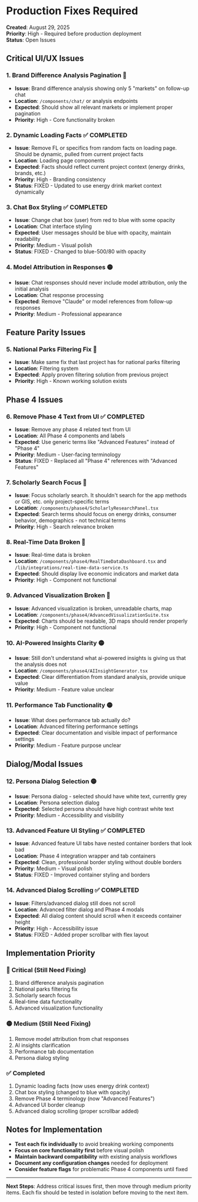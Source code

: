 # Production Fixes Required

**Created**: August 29, 2025  
**Priority**: High - Required before production deployment  
**Status**: Open Issues  

## Critical UI/UX Issues

### 1. **Brand Difference Analysis Pagination** 🔴
- **Issue**: Brand difference analysis showing only 5 "markets" on follow-up chat
- **Location**: `/components/chat/` or analysis endpoints
- **Expected**: Should show all relevant markets or implement proper pagination
- **Priority**: High - Core functionality broken

### 2. **Dynamic Loading Facts** ✅ COMPLETED
- **Issue**: Remove FL or specifics from random facts on loading page. Should be dynamic, pulled from current project facts
- **Location**: Loading page components
- **Expected**: Facts should reflect current project context (energy drinks, brands, etc.)
- **Priority**: High - Branding consistency
- **Status**: FIXED - Updated to use energy drink market context dynamically

### 3. **Chat Box Styling** ✅ COMPLETED
- **Issue**: Change chat box (user) from red to blue with some opacity
- **Location**: Chat interface styling
- **Expected**: User messages should be blue with opacity, maintain readability
- **Priority**: Medium - Visual polish
- **Status**: FIXED - Changed to blue-500/80 with opacity

### 4. **Model Attribution in Responses** 🟡
- **Issue**: Chat responses should never include model attribution, only the initial analysis
- **Location**: Chat response processing
- **Expected**: Remove "Claude" or model references from follow-up responses
- **Priority**: Medium - Professional appearance

## Feature Parity Issues

### 5. **National Parks Filtering Fix** 🔴
- **Issue**: Make same fix that last project has for national parks filtering
- **Location**: Filtering system
- **Expected**: Apply proven filtering solution from previous project
- **Priority**: High - Known working solution exists

## Phase 4 Issues

### 6. **Remove Phase 4 Text from UI** ✅ COMPLETED
- **Issue**: Remove any phase 4 related text from UI
- **Location**: All Phase 4 components and labels
- **Expected**: Use generic terms like "Advanced Features" instead of "Phase 4"
- **Priority**: Medium - User-facing terminology
- **Status**: FIXED - Replaced all "Phase 4" references with "Advanced Features"

### 7. **Scholarly Search Focus** 🔴
- **Issue**: Focus scholarly search. It shouldn't search for the app methods or GIS, etc. only project-specific terms
- **Location**: `/components/phase4/ScholarlyResearchPanel.tsx`
- **Expected**: Search terms should focus on energy drinks, consumer behavior, demographics - not technical terms
- **Priority**: High - Search relevance broken

### 8. **Real-Time Data Broken** 🔴
- **Issue**: Real-time data is broken
- **Location**: `/components/phase4/RealTimeDataDashboard.tsx` and `/lib/integrations/real-time-data-service.ts`
- **Expected**: Should display live economic indicators and market data
- **Priority**: High - Component not functional

### 9. **Advanced Visualization Broken** 🔴
- **Issue**: Advanced visualization is broken, unreadable charts, map
- **Location**: `/components/phase4/AdvancedVisualizationSuite.tsx`
- **Expected**: Charts should be readable, 3D maps should render properly
- **Priority**: High - Component not functional

### 10. **AI-Powered Insights Clarity** 🟡
- **Issue**: Still don't understand what ai-powered insights is giving us that the analysis does not
- **Location**: `/components/phase4/AIInsightGenerator.tsx`
- **Expected**: Clear differentiation from standard analysis, provide unique value
- **Priority**: Medium - Feature value unclear

### 11. **Performance Tab Functionality** 🟡
- **Issue**: What does performance tab actually do?
- **Location**: Advanced filtering performance settings
- **Expected**: Clear documentation and visible impact of performance settings
- **Priority**: Medium - Feature purpose unclear

## Dialog/Modal Issues

### 12. **Persona Dialog Selection** 🟡
- **Issue**: Persona dialog - selected should have white text, currently grey
- **Location**: Persona selection dialog
- **Expected**: Selected persona should have high contrast white text
- **Priority**: Medium - Accessibility and visibility

### 13. **Advanced Feature UI Styling** ✅ COMPLETED
- **Issue**: Advanced feature UI tabs have nested container borders that look bad
- **Location**: Phase 4 integration wrapper and tab containers
- **Expected**: Clean, professional border styling without double borders
- **Priority**: Medium - Visual polish
- **Status**: FIXED - Improved container styling and borders

### 14. **Advanced Dialog Scrolling** ✅ COMPLETED
- **Issue**: Filters/advanced dialog still does not scroll
- **Location**: Advanced filter dialog and Phase 4 modals
- **Expected**: All dialog content should scroll when it exceeds container height
- **Priority**: High - Accessibility issue
- **Status**: FIXED - Added proper scrollbar with flex layout

## Implementation Priority

### 🔴 **Critical (Still Need Fixing)**
1. Brand difference analysis pagination
2. National parks filtering fix
3. Scholarly search focus
4. Real-time data functionality
5. Advanced visualization functionality

### 🟡 **Medium (Still Need Fixing)**  
1. Remove model attribution from chat responses
2. AI insights clarification
3. Performance tab documentation
4. Persona dialog styling

### ✅ **Completed**
1. Dynamic loading facts (now uses energy drink context)
2. Chat box styling (changed to blue with opacity)
3. Remove Phase 4 terminology (now "Advanced Features")
4. Advanced UI border cleanup
5. Advanced dialog scrolling (proper scrollbar added)

## Notes for Implementation

- **Test each fix individually** to avoid breaking working components
- **Focus on core functionality first** before visual polish
- **Maintain backward compatibility** with existing analysis workflows
- **Document any configuration changes** needed for deployment
- **Consider feature flags** for problematic Phase 4 components until fixed

---

**Next Steps**: Address critical issues first, then move through medium priority items. Each fix should be tested in isolation before moving to the next item.